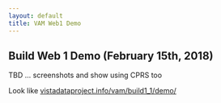 ```yaml
---
layout: default
title: VAM Web1 Demo
---
```


## Build Web 1 Demo (February 15th, 2018)

TBD ... screenshots and show using CPRS too

Look like [vistadataproject.info/vam/build1_1/demo/](http://vistadataproject.info/vam/build1_1/demo/)


